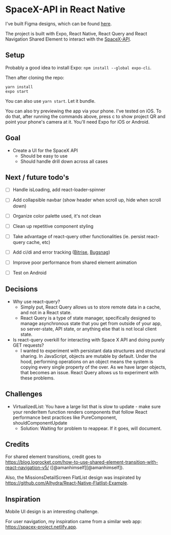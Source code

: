 # SpaceX-API in React Native

I've built Figma designs, which can be found [here](https://www.figma.com/file/QD45UWV6GcEfiAbK79wWUp/SpaceX-Design?node-id=5%3A76). 

The project is built with Expo, React Native, React Query and React Navigation Shared Element to interact with the [SpaceX-API](https://github.com/r-spacex/SpaceX-API/tree/master/docs/v4).

## Setup

Probably a good idea to install Expo: `npm install --global expo-cli`.

Then after cloning the repo:

```
yarn install
expo start
```

You can also use `yarn start`. Let it bundle. 

You can also try previewing the app via your phone. I've tested on iOS. To do that, after running the commands above, press c to show project QR and point your phone's camera at it. You'll need Expo for iOS or Android.

## Goal

- Create a UI for the SpaceX API
  - Should be easy to use
  - Should handle drill down across all cases

## Next / future todo's

- [ ] Handle isLoading, add react-loader-spinner
- [ ] Add collapsible navbar (show header when scroll up, hide when scroll down)
- [ ] Organize color palette used, it's not clean
- [ ] Clean up repetitive component styling
- [ ] Take advantage of react-query other functionalities (ie. persist react-query cache, etc)
- [ ] Add ci/di and error tracking ([Bitrise](https://devcenter.bitrise.io/getting-started/getting-started-with-react-native-apps/), [Bugsnag](https://docs.bugsnag.com/platforms/react-native/expo/))
- [ ] Improve poor performance from shared element animation
- [ ] Test on Android


## Decisions

- Why use react-query?
  - Simply put, React Query allows us to store remote data in a cache, and not in a React state.
  - React Query is a type of state manager, specifically designed to manage asynchronous state that you get from outside of your app, so server-state, API state, or anything else that is not local client state.
- Is react-query overkill for interacting with Space X API and doing purely GET requests?
  - I wanted to experiment with persistant data structures and structural sharing. In JavaScript, objects are mutable by default. Under the hood, performing operations on an object means the system is copying every single property of the over. As we have larger objects, that becomes an issue. React Query allows us to experiment with these problems.

## Challenges

- VirtualizedList: You have a large list that is slow to update - make sure your renderItem function renders components that follow React performance best practices like PureComponent, shouldComponentUpdate
  - Solution: Waiting for problem to reappear. If it goes, will document.

## Credits

For shared element transitions, credit goes to https://blog.logrocket.com/how-to-use-shared-element-transition-with-react-navigation-v5/ ([@amanhimself][@amanhimself]).

Also, the MissionsDetailScreen FlatList design was inspirated by https://github.com/Alhydra/React-Native-Flatlist-Example.

## Inspiration

Mobile UI design is an interesting challenge.

For user navigation, my inspiration came from a similar web app: https://spacex-project.netlify.app.
